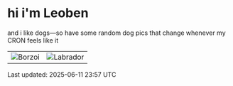 # hi i'm Leoben

and i like dogs—so have some random dog pics that change whenever my CRON feels like it

|  |  |
|--------|----------|
| ![Borzoi](https://random-dog-vercel.vercel.app/api/random-borzoi?v=1749686238) | ![Labrador](https://random-dog-vercel.vercel.app/api/random-labrador?v=1749686238) |

Last updated: 2025-06-11 23:57 UTC
